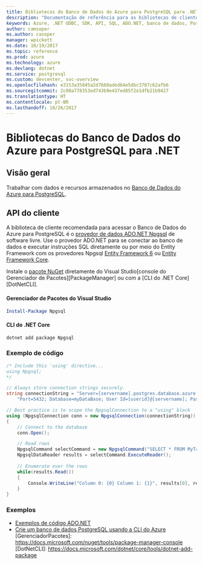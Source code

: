 ```yaml
---
title: Bibliotecas do Banco de Dados do Azure para PostgreSQL para .NET
description: "Documentação de referência para as bibliotecas de cliente .NET para o Banco de Dados do Azure para PostgreSQL"
keywords: Azure, .NET ODBC, SDK, API, SQL, ADO.NET, banco de dados, PostGres, PostgreSQL
author: camsoper
ms.author: casoper
manager: wpickett
ms.date: 10/19/2017
ms.topic: reference
ms.prod: azure
ms.technology: azure
ms.devlang: dotnet
ms.service: postgresql
ms.custom: devcenter, svc-overview
ms.openlocfilehash: e3153a35845a2d7660aded64e5dbc3787c62afb6
ms.sourcegitcommit: 2c08a778353ed743b9e437ed85f2e1dfb21b9427
ms.translationtype: HT
ms.contentlocale: pt-BR
ms.lasthandoff: 10/26/2017
---
```

# <a name="azure-database-for-postgresql-libraries-for-net"></a>Bibliotecas do Banco de Dados do Azure para PostgreSQL para .NET

## <a name="overview"></a>Visão geral

Trabalhar com dados e recursos armazenados no [Banco de Dados do Azure para PostgreSQL](https://docs.microsoft.com/azure/postgresql/).

## <a name="client-api"></a>API do cliente

A biblioteca de cliente recomendada para acessar o Banco de Dados do Azure para PostgreSQL é o [provedor de dados ADO.NET Npgsql](http://www.npgsql.org/) de software livre. Use o provedor ADO.NET para se conectar ao banco de dados e executar instruções SQL diretamente ou por meio do Entity Framework com os provedores Npgsql [Entity Framework 6](http://www.npgsql.org/ef6/index.html) ou [Entity Framework Core](http://www.npgsql.org/efcore/index.html).

Instale o [pacote NuGet](https://www.nuget.org/packages/Npgsql) diretamente do Visual Studio[console do Gerenciador de Pacotes][PackageManager] ou com a [CLI do .NET Core][DotNetCLI].

#### <a name="visual-studio-package-manager"></a>Gerenciador de Pacotes do Visual Studio

```powershell
Install-Package Npgsql
```

#### <a name="net-core-cli"></a>CLI do .NET Core

```bash
dotnet add package Npgsql
```

### <a name="code-example"></a>Exemplo de código

```csharp
/* Include this 'using' directive...
using Npgsql;
*/

// Always store connection strings securely. 
string connectionString = "Server=[servername].postgres.database.azure.com; " +
    "Port=5432; Database=myDataBase; User Id=[userid]@[servername]; Password=password;";

// Best practice is to scope the NpgsqlConnection to a "using" block
using (NpgsqlConnection conn = new NpgsqlConnection(connectionString))
{
    // Connect to the database
    conn.Open();

    // Read rows
    NpgsqlCommand selectCommand = new NpgsqlCommand("SELECT * FROM MyTable", conn);
    NpgsqlDataReader results = selectCommand.ExecuteReader();
    
    // Enumerate over the rows
    while(results.Read())
    {
        Console.WriteLine("Column 0: {0} Column 1: {1}", results[0], results[1]);
    }
}
```

### <a name="samples"></a>Exemplos

- [Exemplos de código ADO.NET](/dotnet/framework/data/adonet/ado-net-code-examples)
- [Crie um banco de dados PostgreSQL usando a CLI do Azure](https://docs.microsoft.com/azure/postgresql/tutorial-design-database-using-azure-cli) [GerenciadorPacotes]: https://docs.microsoft.com/nuget/tools/package-manager-console [DotNetCLI]: https://docs.microsoft.com/dotnet/core/tools/dotnet-add-package